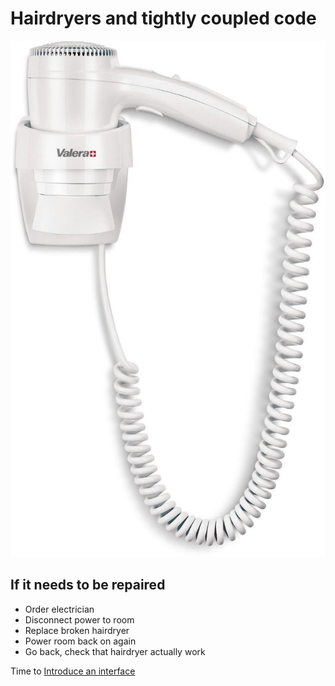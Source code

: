 # Hairdryers and tightly coupled code

![coupled example](img/coupled.jpg)

## If it needs to be repaired

* Order electrician
* Disconnect power to room
* Replace broken hairdryer
* Power room back on again
* Go back, check that hairdryer actually work

Time to [Introduce an interface](hotel_interface.md)
